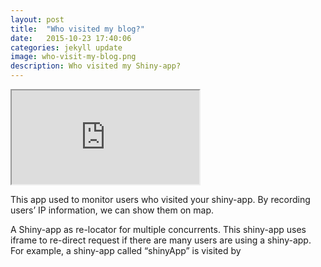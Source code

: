```yaml
---
layout: post
title:  "Who visited my blog?"
date:   2015-10-23 17:40:06
categories: jekyll update
image: who-visit-my-blog.png
description: Who visited my Shiny-app?
---
```


<iframe src="http://51.175.77.204/whoVisitMe"></iframe><br>


This app used to monitor users who visited your shiny-app. By recording users’ IP information, we can show them on map.


A Shiny-app as re-locator for multiple concurrents.
This shiny-app uses iframe to re-direct request if there are many users are using a shiny-app. For example, a shiny-app called “shinyApp” is visited by 
